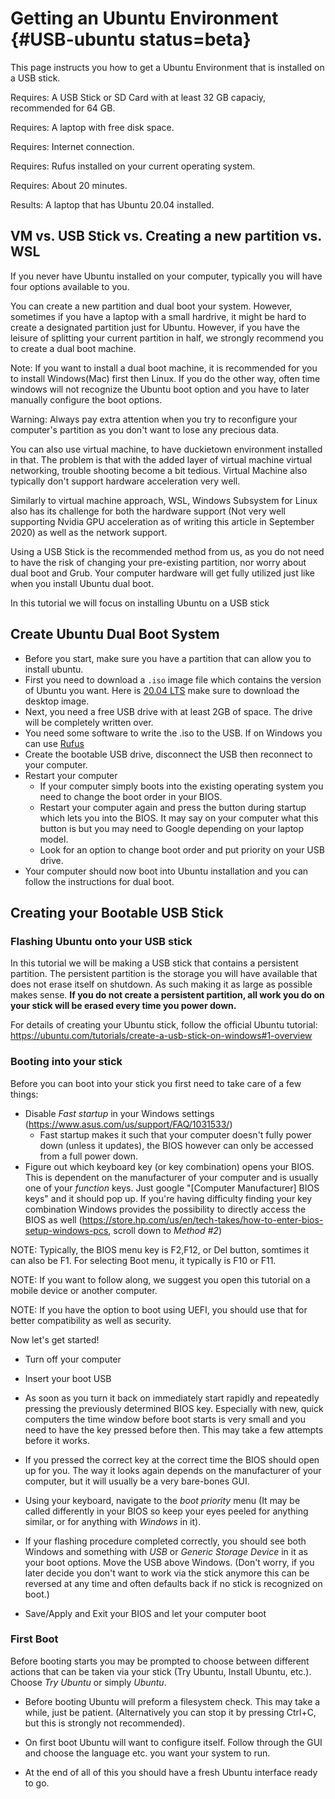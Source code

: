 # Getting an Ubuntu Environment {#USB-ubuntu status=beta}

This page instructs you how to get a Ubuntu Environment that is installed on a USB stick.

<div class='requirements' markdown='1'>

Requires: A USB Stick or SD Card with at least 32 GB capaciy, recommended for 64 GB.

Requires: A laptop with free disk space.

Requires: Internet connection.

Requires: Rufus installed on your current operating system.

Requires: About 20 minutes.

Results: A laptop that has Ubuntu 20.04 installed.

</div>

## VM vs. USB Stick vs. Creating a new partition vs. WSL

If you never have Ubuntu installed on your computer, typically you will have four options available to you.

You can create a new partition and dual boot your system. However, sometimes if you have a laptop with a small hardrive, it might be hard to create a designated partition just for Ubuntu. However, if you have the leisure of splitting your current partition in half, we strongly recommend you to create a dual boot machine.

Note: If you want to install a dual boot machine, it is recommended for you to install Windows(Mac) first then Linux. If you do the other way, often time windows will not recognize the Ubuntu boot option and you have to later manually configure the boot options.

Warning: Always pay extra attention when you try to reconfigure your computer's partition as you don't want to lose any precious data.

You can also use virtual machine, to have duckietown environment installed in that. The problem is that with the added layer of virtual machine virtual networking, trouble shooting become a bit tedious. Virtual Machine also typically don't support hardware acceleration very well.

Similarly to virtual machine approach, WSL, Windows Subsystem for Linux also has its challenge for both the hardware support (Not very well supporting Nvidia GPU acceleration as of writing this article in September 2020) as well as the network support.

Using a USB Stick is the recommended method from us, as you do not need to have the risk of changing your pre-existing partition, nor worry about dual boot and Grub. Your computer hardware will get fully utilized just like when you install Ubuntu dual boot.

In this tutorial we will focus on installing Ubuntu on a USB stick

## Create Ubuntu Dual Boot System

* Before you start, make sure you have a partition that can allow you to install ubuntu.
* First you need to download a `.iso` image file which contains the version of Ubuntu you want. Here is [20.04 LTS](http://releases.ubuntu.com/20.04/) make sure to download the desktop image.
* Next, you need a free USB drive with at least 2GB of space. The drive will be completely written over.
* You need some software to write the .iso to the USB. If on Windows you can use [Rufus](https://rufus.ie/)
* Create the bootable USB drive, disconnect the USB then reconnect to your computer.
* Restart your computer
    - If your computer simply boots into the existing operating system you need to change the boot order in your BIOS.
    - Restart your computer again and press the button during startup which lets you into the BIOS. It may say on your computer what this button is but you may need to Google depending on your laptop model.
    - Look for an option to change boot order and put priority on your USB drive.
* Your computer should now boot into Ubuntu installation and you can follow the instructions for dual boot.

## Creating your Bootable USB Stick

### Flashing Ubuntu onto your USB stick

In this tutorial we will be making a USB stick that contains a persistent partition. The persistent partition is the storage you will have available that does not erase itself on shutdown. As such making it as large as possible makes sense. **If you do not create a persistent partition, all work you do on your stick will be erased every time you power down.**

For details of creating your Ubuntu stick, follow the official Ubuntu tutorial:
https://ubuntu.com/tutorials/create-a-usb-stick-on-windows#1-overview

### Booting into your stick

Before you can boot into your stick you first need to take care of a few things:

- Disable *Fast startup* in your Windows settings (https://www.asus.com/us/support/FAQ/1031533/)
  - Fast startup makes it such that your computer doesn't fully power down (unless it updates), the BIOS however can only be accessed from a full power down.
- Figure out which keyboard key (or key combination) opens your BIOS. This is dependent on the manufacturer of your computer and is usually one of your *function* keys. Just google "[Computer Manufacturer] BIOS keys" and it should pop up. If you're having difficulty finding your key combination Windows provides the possibility to directly access the BIOS as well (https://store.hp.com/us/en/tech-takes/how-to-enter-bios-setup-windows-pcs, scroll down to *Method #2*)

NOTE: Typically, the BIOS menu key is F2,F12, or Del button, somtimes it can also be F1. For selecting Boot menu, it typically is F10 or F11.

NOTE: If you want to follow along, we suggest you open this tutorial on a mobile device or another computer.

NOTE: If you have the option to boot using UEFI, you should use that for better compatibility as well as security.

Now let's get started!

- Turn off your computer

- Insert your boot USB

- As soon as you turn it back on immediately start rapidly and repeatedly pressing the previously determined BIOS key. Especially with new, quick computers the time window before boot starts is very small and you need to have the key pressed before then. This may take a few attempts before it works.

- If you pressed the correct key at the correct time the BIOS should open up for you. The way it looks again depends on the manufacturer of your computer, but it will usually be a very bare-bones GUI.

- Using your keyboard, navigate to the *boot priority* menu (It may be called differently in your BIOS so keep your eyes peeled for anything similar, or for anything with *Windows* in it).

- If your flashing procedure completed correctly, you should see both Windows and something with *USB*  or *Generic Storage Device* in it as your boot options. Move the USB above Windows. (Don't worry, if you later decide you don't want to work via the stick anymore this can be reversed at any time and often defaults back if no stick is recognized on boot.)

- Save/Apply and Exit your BIOS and let your computer boot

### First Boot

Before booting starts you may be prompted to choose between different actions that can be taken via your stick (Try Ubuntu, Install Ubuntu, etc.). Choose *Try Ubuntu* or simply *Ubuntu*.

- Before booting Ubuntu will preform a filesystem check. This may take a while, just be patient. (Alternatively you can stop it by pressing Ctrl+C, but this is strongly not recommended).

- On first boot Ubuntu will want to configure itself. Follow through the GUI and choose the language etc. you want your system to run.

- At the end of all of this you should have a fresh Ubuntu interface ready to go.
